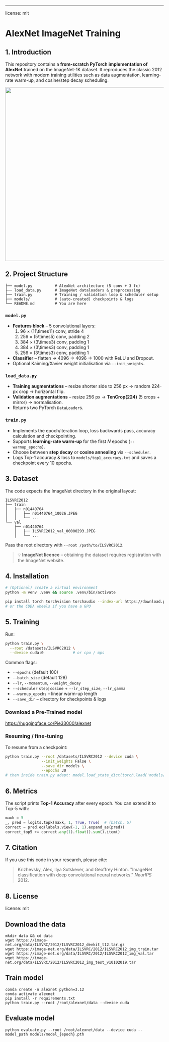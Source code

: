 ---
license: mit
# AlexNet ImageNet Training

## 1. Introduction
This repository contains a **from-scratch PyTorch implementation of AlexNet** trained on the ImageNet-1K dataset. It reproduces the classic 2012 network with modern training utilities such as data augmentation, learning-rate warm-up, and cosine/step decay scheduling.

<p align="center">
  <img src="https://upload.wikimedia.org/wikipedia/commons/6/60/AlexNet.svg" width="550"/>
</p>

## 2. Project Structure
```
├── model.py          # AlexNet architecture (5 conv + 3 fc)
├── load_data.py      # ImageNet dataloaders & preprocessing
├── train.py          # Training / validation loop & scheduler setup
├── models/           # (auto-created) checkpoints & logs
└── README.md         # You are here
```

### `model.py`
* **Features block** – 5 convolutional layers:
  1. 96 × \(11\times11\) conv, stride 4  
  2. 256 × \(5\times5\) conv, padding 2  
  3. 384 × \(3\times3\) conv, padding 1  
  4. 384 × \(3\times3\) conv, padding 1  
  5. 256 × \(3\times3\) conv, padding 1  
* **Classifier** – flatten → 4096 → 4096 → 1000 with ReLU and Dropout.
* Optional Kaiming/Xavier weight initialisation via `--init_weights`.

### `load_data.py`
* **Training augmentations** – resize shorter side to 256 px → random 224-px crop → horizontal flip.
* **Validation augmentations** – resize 256 px → **TenCrop(224)** (5 crops + mirror) → normalisation.
* Returns two PyTorch `DataLoader`s.

### `train.py`
* Implements the epoch/iteration loop, loss backwards pass, accuracy calculation and checkpointing.
* Supports **learning-rate warm-up** for the first *N* epochs (`--warmup_epochs`).
* Choose between **step decay** or **cosine annealing** via `--scheduler`.
* Logs Top-1 accuracy & loss to `models/top1_accuracy.txt` and saves a checkpoint every 10 epochs.

## 3. Dataset
The code expects the ImageNet directory in the original layout:
```
ILSVRC2012
├── train
│   ├── n01440764
│   │   ├── n01440764_10026.JPEG
│   │   └── ...
└── val
    ├── n01440764
    │   ├── ILSVRC2012_val_00000293.JPEG
    │   └── ...
```
Pass the root directory with `--root /path/to/ILSVRC2012`.

> 💡 **ImageNet licence** – obtaining the dataset requires registration with the ImageNet website.

## 4. Installation
```bash
# (Optional) create a virtual environment
python -m venv .venv && source .venv/bin/activate

pip install torch torchvision torchaudio --index-url https://download.pytorch.org/whl/cpu
# or the CUDA wheels if you have a GPU
```

## 5. Training
Run:
```bash
python train.py \
  --root /datasets/ILSVRC2012 \
  --device cuda:0             # or cpu / mps
```

Common flags:
* `--epochs` (default 100)
* `--batch_size` (default 128)
* `--lr`, `--momentum`, `--weight_decay`
* `--scheduler` `step|cosine` + `--lr_step_size`, `--lr_gamma`
* `--warmup_epochs` – linear warm-up length
* `--save_dir` – directory for checkpoints & logs

### Download a Pre-Trained model

https://huggingface.co/Pie33000/alexnet

### Resuming / fine-tuning
To resume from a checkpoint:
```bash
python train.py --root /datasets/ILSVRC2012 --device cuda \
                --init_weights False \
                --save_dir models \
                --epochs 30
# then inside train.py adapt: model.load_state_dict(torch.load('models/model_XX.pth'))
```

## 6. Metrics
The script prints **Top-1 Accuracy** after every epoch. You can extend it to Top-5 with:
```python
maxk = 5
_, pred = logits.topk(maxk, 1, True, True)  # (batch, 5)
correct = pred.eq(labels.view(-1, 1).expand_as(pred))
correct_top5 += correct.any(1).float().sum().item()
```

## 7. Citation
If you use this code in your research, please cite:
> Krizhevsky, Alex, Ilya Sutskever, and Geoffrey Hinton. "ImageNet classification with deep convolutional neural networks." *NeurIPS* 2012.

## 8. License
license: mit
## Download the data
    mkdir data && cd data
    wget https://image-net.org/data/ILSVRC/2012/ILSVRC2012_devkit_t12.tar.gz
    wget https://image-net.org/data/ILSVRC/2012/ILSVRC2012_img_train.tar
    wget https://image-net.org/data/ILSVRC/2012/ILSVRC2012_img_val.tar
    wget https://image-net.org/data/ILSVRC/2012/ILSVRC2012_img_test_v10102019.tar

## Train model

    conda create -n alexnet python=3.12
    conda activate alexnet
    pip install -r requirements.txt
    python train.py --root /root/alexnet/data --device cuda

## Evaluate model
    python evaluate.py --root /root/alexnet/data --device cuda --model_path models/model_{epoch}.pth

